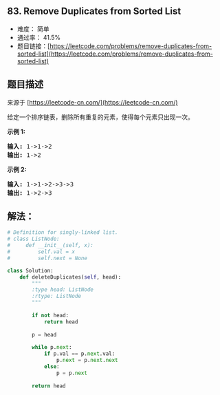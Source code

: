 ## 83. Remove Duplicates from Sorted List

- 难度： 简单
- 通过率： 41.5%
- 题目链接：[https://leetcode.com/problems/remove-duplicates-from-sorted-list](https://leetcode.com/problems/remove-duplicates-from-sorted-list)


## 题目描述

来源于 [https://leetcode-cn.com/](https://leetcode-cn.com/)

<p>给定一个排序链表，删除所有重复的元素，使得每个元素只出现一次。</p>

<p><strong>示例&nbsp;1:</strong></p>

<pre><strong>输入:</strong> 1-&gt;1-&gt;2
<strong>输出:</strong> 1-&gt;2
</pre>

<p><strong>示例&nbsp;2:</strong></p>

<pre><strong>输入:</strong> 1-&gt;1-&gt;2-&gt;3-&gt;3
<strong>输出:</strong> 1-&gt;2-&gt;3</pre>


## 解法：

```python
# Definition for singly-linked list.
# class ListNode:
#     def __init__(self, x):
#         self.val = x
#         self.next = None

class Solution:
    def deleteDuplicates(self, head):
        """
        :type head: ListNode
        :rtype: ListNode
        """
        
        if not head:
            return head
        
        p = head
        
        while p.next:
            if p.val == p.next.val:
                p.next = p.next.next
            else:
                p = p.next
        
        return head
```